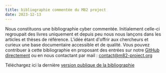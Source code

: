 ```yaml
---
title: bibliographie commentée du M82 project
date: 2023-12-13
---
```


Nous constituons une bibliographie cyber commentée. Initialement celle-ci regroupait des livres uniquement et depuis peu nous nous lançons dans les articles et thèses de référence. L'idée étant d'offrir aux chercheurs et curieux une base documentaire accessible et de qualité.
Vous pouvez contribuer à cette bibliographie en proposant des entrées sur notre [GitHub directement](https://github.com/M82-project/Bibliography)
ou en nous contactant par mail : contact@m82-project.org

Téléchargez ici la dernière [version publique de la bibliographie](https://github.com/sebdraven/M82-SiteWeb/blob/master/static/images/Bibliographie%20cyberde%CC%81fense-dec2023-1.pdf)

